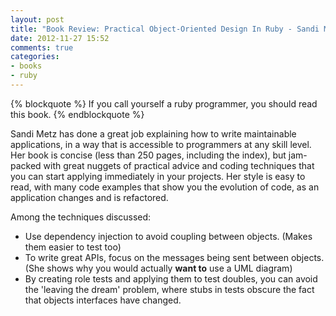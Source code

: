 ```yaml
---
layout: post
title: "Book Review: Practical Object-Oriented Design In Ruby - Sandi Metz"
date: 2012-11-27 15:52
comments: true
categories:
- books
- ruby
---
```


{% blockquote %}
If you call yourself a ruby programmer, you should read this book.
{% endblockquote %}

Sandi Metz has done a great job explaining how to write maintainable applications, in a way that is accessible to programmers
at any skill level. Her book is concise (less than 250 pages, including the index), but jam-packed with great nuggets
of practical advice and coding techniques that you can start applying immediately in your projects. Her style is easy
to read, with many code examples that show you the evolution of code, as an application changes and is refactored.

Among the techniques discussed:

* Use dependency injection to avoid coupling between objects. (Makes them easier to test too)
* To write great APIs, focus on the messages being sent between objects. (She shows why you would actually __want to__
use a UML diagram)
* By creating role tests and applying them to test doubles, you can avoid the 'leaving the dream' problem, where stubs in tests obscure the fact that objects interfaces have changed.
